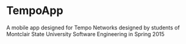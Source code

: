 # TempoApp
A mobile app designed for Tempo Networks designed by students of Montclair State University Software Engineering in Spring 2015
